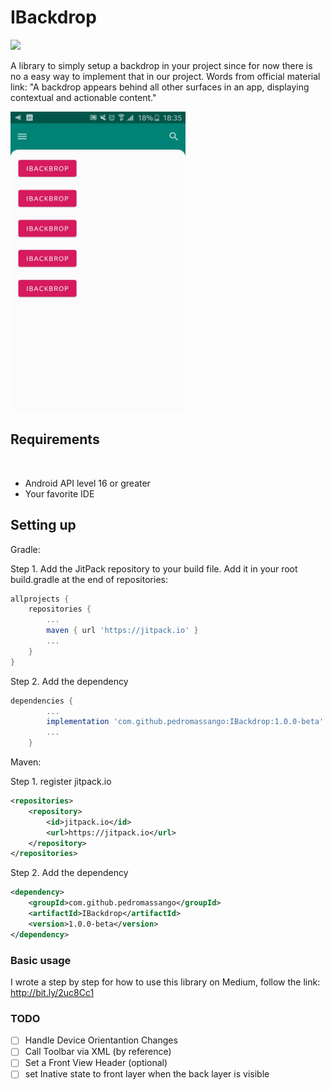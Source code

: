 # IBackdrop
[![](https://jitpack.io/v/pedromassango/IBackdrop.svg)](https://jitpack.io/#pedromassango/IBackdrop)

A library to simply setup a backdrop in your project since for now there is no a easy way to implement that in our project. Words from official material link: "A backdrop appears behind all other surfaces in an app, displaying contextual and actionable content."


<img src="/screenshots/gif1.gif" width="280" height="480">


## Requirements
​
- Android API level 16 or greater
- Your favorite IDE

## Setting up

Gradle:

Step 1. Add the JitPack repository to your build file.
Add it in your root build.gradle at the end of repositories:
```groovy
allprojects {
	repositories {
		...
		maven { url 'https://jitpack.io' }
		...
	}
}
```

Step 2. Add the dependency
```groovy
dependencies {
        ...
	    implementation 'com.github.pedromassango:IBackdrop:1.0.0-beta'
	    ...
	}
```

Maven:

Step 1. register jitpack.io
```xml
<repositories>
	<repository>
	    <id>jitpack.io</id>
	    <url>https://jitpack.io</url>
	</repository>
</repositories>
```

Step 2. Add the dependency

```xml
<dependency>
    <groupId>com.github.pedromassango</groupId>
    <artifactId>IBackdrop</artifactId>
    <version>1.0.0-beta</version>
</dependency>
```


### Basic usage

I wrote a step by step for how to use this library on Medium, follow the link: 
http://bit.ly/2uc8Cc1

### TODO

- [ ] Handle Device Orientantion Changes
- [ ] Call Toolbar via XML (by reference)
- [ ] Set a Front View Header (optional)
- [ ] set Inative state to front layer when the back layer is visible